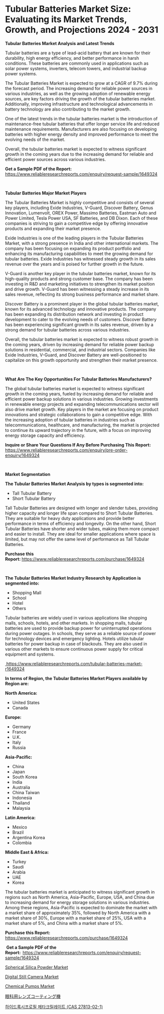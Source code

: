 <p><h1>Tubular Batteries Market Size: Evaluating its Market Trends, Growth, and Projections 2024 - 2031</h1></p><p><strong>Tubular Batteries Market Analysis and Latest Trends</strong></p>
<p><p>Tubular batteries are a type of lead-acid battery that are known for their durability, high energy efficiency, and better performance in harsh conditions. These batteries are commonly used in applications such as solar power systems, inverters, telecom towers, and industrial backup power systems.</p><p>The Tubular Batteries Market is expected to grow at a CAGR of 9.7% during the forecast period. The increasing demand for reliable power sources in various industries, as well as the growing adoption of renewable energy sources, are key factors driving the growth of the tubular batteries market. Additionally, improving infrastructure and technological advancements in battery technology are also contributing to the market growth.</p><p>One of the latest trends in the tubular batteries market is the introduction of maintenance-free tubular batteries that offer longer service life and reduced maintenance requirements. Manufacturers are also focusing on developing batteries with higher energy density and improved performance to meet the evolving needs of the market.</p><p>Overall, the tubular batteries market is expected to witness significant growth in the coming years due to the increasing demand for reliable and efficient power sources across various industries.</p></p>
<p><strong>Get a Sample PDF of the Report:&nbsp;</strong> <a href="https://www.reliableresearchreports.com/enquiry/request-sample/1649324">https://www.reliableresearchreports.com/enquiry/request-sample/1649324</a></p>
<p>&nbsp;</p>
<p><strong>Tubular Batteries Major Market Players</strong></p>
<p><p>The Tubular Batteries Market is highly competitive and consists of several key players, including Exide Industries, V-Guard, Discover Battery, Genus Innovation, Lumenvolt, OREX Power, Massimo Batteries, Eastman Auto and Power Limited, Tesla Power USA, SF Batteries, and DB Dixon. Each of these companies is striving to gain a competitive edge by offering innovative products and expanding their market presence.</p><p>Exide Industries is one of the leading players in the Tubular Batteries Market, with a strong presence in India and other international markets. The company has been focusing on expanding its product portfolio and enhancing its manufacturing capabilities to meet the growing demand for tubular batteries. Exide Industries has witnessed steady growth in its sales revenue over the years and is poised for further growth in the future.</p><p>V-Guard is another key player in the tubular batteries market, known for its high-quality products and strong customer base. The company has been investing in R&D and marketing initiatives to strengthen its market position and drive growth. V-Guard has been witnessing a steady increase in its sales revenue, reflecting its strong business performance and market share.</p><p>Discover Battery is a prominent player in the global tubular batteries market, known for its advanced technology and innovative products. The company has been expanding its distribution network and investing in product development to cater to the evolving needs of customers. Discover Battery has been experiencing significant growth in its sales revenue, driven by a strong demand for tubular batteries across various industries.</p><p>Overall, the tubular batteries market is expected to witness robust growth in the coming years, driven by increasing demand for reliable power backup solutions in residential, commercial, and industrial sectors. Companies like Exide Industries, V-Guard, and Discover Battery are well-positioned to capitalize on this growth opportunity and strengthen their market presence.</p></p>
<p>&nbsp;</p>
<p><strong>What Are The Key Opportunities For Tubular Batteries Manufacturers?</strong></p>
<p><p>The global tubular batteries market is expected to witness significant growth in the coming years, fueled by increasing demand for reliable and efficient power backup solutions in various industries. Growing investments in renewable energy projects and expanding telecommunications sector will also drive market growth. Key players in the market are focusing on product innovations and strategic collaborations to gain a competitive edge. With the increasing adoption of tubular batteries in industries such as telecommunications, healthcare, and manufacturing, the market is projected to continue its upward trajectory in the future, with a focus on improving energy storage capacity and efficiency.</p></p>
<p><strong>Inquire or Share Your Questions If Any Before Purchasing This Report:</strong> <a href="https://www.reliableresearchreports.com/enquiry/pre-order-enquiry/1649324">https://www.reliableresearchreports.com/enquiry/pre-order-enquiry/1649324</a></p>
<p>&nbsp;</p>
<p><strong>Market Segmentation</strong></p>
<p><strong>The Tubular Batteries Market Analysis by types is segmented into:</strong></p>
<p><ul><li>Tall Tubular Battery</li><li>Short Tubular Battery</li></ul></p>
<p><p>Tall Tubular Batteries are designed with longer and slender tubes, providing higher capacity and longer life span compared to Short Tubular Batteries. They are suitable for heavy duty applications and provide better performance in terms of efficiency and longevity. On the other hand, Short Tubular Batteries have shorter and wider tubes, making them more compact and easier to install. They are ideal for smaller applications where space is limited, but may not offer the same level of performance as Tall Tubular Batteries.</p></p>
<p><strong>Purchase this Report:&nbsp;</strong><a href="https://www.reliableresearchreports.com/purchase/1649324">https://www.reliableresearchreports.com/purchase/1649324</a></p>
<p>&nbsp;</p>
<p><strong>The Tubular Batteries Market Industry Research by Application is segmented into:</strong></p>
<p><ul><li>Shopping Mall</li><li>School</li><li>Hotel</li><li>Others</li></ul></p>
<p><p>Tubular batteries are widely used in various applications like shopping malls, schools, hotels, and other markets. In shopping malls, tubular batteries are used to provide backup power for uninterrupted operations during power outages. In schools, they serve as a reliable source of power for technology devices and emergency lighting. Hotels utilize tubular batteries for power backup in case of blackouts. They are also used in various other markets to ensure continuous power supply for critical equipment and systems.</p></p>
<p><a href="https://www.reliableresearchreports.com/tubular-batteries-market-r1649324">&nbsp;https://www.reliableresearchreports.com/tubular-batteries-market-r1649324</a></p>
<p><strong>In terms of Region, the Tubular Batteries Market Players available by Region are:</strong></p>
<p>
    <p> <strong> North America: </strong>
        <ul>
            <li>United States</li>
            <li>Canada</li>
        </ul>
        </p> 
    <p> <strong> Europe: </strong>
        <ul>
            <li>Germany</li>
            <li>France</li>
            <li>U.K.</li>
            <li>Italy</li>
            <li>Russia</li>
        </ul>
        </p> 
    <p> <strong> Asia-Pacific: </strong>
        <ul>
            <li>China</li>
            <li>Japan</li>
            <li>South Korea</li>
            <li>India</li>
            <li>Australia</li>
            <li>China Taiwan</li>
            <li>Indonesia</li>
            <li>Thailand</li>
            <li>Malaysia</li>
        </ul>
        </p> 
    <p> <strong> Latin America: </strong>
        <ul>
            <li>Mexico</li>
            <li>Brazil</li>
            <li>Argentina Korea</li>
            <li>Colombia</li>
        </ul>
        </p> 
    <p> <strong> Middle East & Africa: </strong>
        <ul>
            <li>Turkey</li>
            <li>Saudi</li>
            <li>Arabia</li>
            <li>UAE</li>
            <li>Korea</li>
        </ul>
    </p>
    </p>
<p><p>The tubular batteries market is anticipated to witness significant growth in regions such as North America, Asia-Pacific, Europe, USA, and China due to increasing demand for energy storage solutions in various industries. Among these regions, Asia-Pacific is expected to dominate the market with a market share of approximately 35%, followed by North America with a market share of 30%, Europe with a market share of 25%, USA with a market share of 5%, and China with a market share of 5%.</p></p>
<p><strong>Purchase this Report: </strong><a href="https://www.reliableresearchreports.com/purchase/1649324">https://www.reliableresearchreports.com/purchase/1649324</a></p>
<p>&nbsp;<strong>Get a Sample PDF of the Report:&nbsp;&nbsp;</strong><a href="https://www.reliableresearchreports.com/enquiry/request-sample/1649324">https://www.reliableresearchreports.com/enquiry/request-sample/1649324</a></p>
<p><strong></strong></p>
<p><p><a href="https://github.com/sajonf007/Market-Research-Report-List-1/blob/main/spherical-silica-powder-market.md">Spherical Silica Powder Market</a></p><p><a href="https://github.com/ernidarwin455/Market-Research-Report-List-1/blob/main/digital-still-camera-market.md">Digital Still Camera Market</a></p><p><a href="https://issuu.com/reportprime-2/docs/chemical-pumps-market-size-2030.pptx">Chemical Pumps Market</a></p><p><a href="https://github.com/RandallRunte2023/Market-Research-Report-List-1/blob/main/4717521149346.md">眼科用レンズコーティング機</a></p><p><a href="https://medium.com/@stanleylyittle554467/%EA%B8%80%EB%A1%9C%EB%B2%8C-%ED%9E%88%EB%93%9C%EB%A1%9D%EC%8B%9C%ED%94%84%EB%A1%9C%ED%95%84-%EB%A9%94%ED%83%80%ED%81%AC%EB%A6%B4%EB%A0%88%EC%9D%B4%ED%8A%B8-cas-27813-02-1-%EC%82%B0%EC%97%85-%EC%9C%A0%ED%98%95-%EC%9D%91%EC%9A%A9-%EC%8B%9C%EC%9E%A5-%EC%B0%B8%EA%B0%80%EC%9E%90-%EC%A7%80%EC%97%AD%EB%B3%84-%EC%84%B1%EC%9E%A5-%EB%B6%84%EC%84%9D-%EB%B0%8F-%EB%AF%B8%EB%9E%98-%EC%8B%9C%EB%82%98%EB%A6%AC%EC%98%A4-2024-2031-037ea2eee4de">하이드록시프로필 메타크릴레이트 (CAS 27813-02-1)</a></p></p>